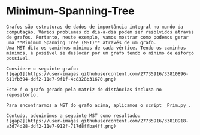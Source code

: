 # Minimum-Spanning-Tree

	Grafos são estruturas de dados de importância integral no mundo da computação. Vários problemas do dia-a-dia podem ser resolvidos através de grafos. Portanto, neste exemplo, vamos mostrar como podemos gerar uma **Minimum Spanning Tree (MST)** através de um grafo.
    Uma MST dita os caminhos mínimos de cada vértice. Tendo os caminhos mínimos, é possível se deslocar por um grafo tendo o mínimo de esforço possível.
    
    Considere o seguinte grafo:
    ![gap1](https://user-images.githubusercontent.com/27735916/33810896-611fb394-ddf2-11e7-9f1f-4c8328b31670.png)

	Este é o grafo gerado pela matriz de distâncias inclusa no repositório.
    
    Para encontrarmos a MST do grafo acima, aplicamos o script _Prim.py_.
    
    Contudo, adquirimos a seguinte MST como resultado:
    ![gap2](https://user-images.githubusercontent.com/27735916/33810918-a3d74d28-ddf2-11e7-912f-717d8ffba4ff.png)



    
